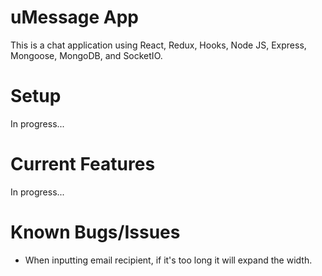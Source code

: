# uMessage App

This is a chat application using React, Redux, Hooks, Node JS, Express, Mongoose, MongoDB, and SocketIO.

# Setup

In progress...

# Current Features

In progress...

# Known Bugs/Issues
* When inputting email recipient, if it's too long it will expand the width. 

